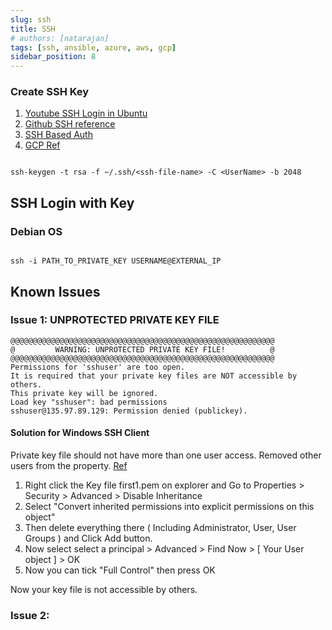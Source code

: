 ```yaml
---
slug: ssh
title: SSH
# authors: [natarajan]
tags: [ssh, ansible, azure, aws, gcp]
sidebar_position: 8
---
```


### Create SSH Key
1. [Youtube SSH Login in Ubuntu](https://www.youtube.com/watch?v=8QGpHQ2SyG8)
2. [Github SSH reference](https://docs.github.com/en/authentication/connecting-to-github-with-ssh/about-ssh)
3. [SSH Based Auth](https://www.digitalocean.com/community/tutorials/how-to-configure-ssh-key-based-authentication-on-a-linux-server)
4. [GCP Ref](https://cloud.google.com/compute/docs/connect/create-ssh-keys)



```shell title="Generate SSH key"

ssh-keygen -t rsa -f ~/.ssh/<ssh-file-name> -C <UserName> -b 2048

```
## SSH Login with Key

### Debian OS

```shell title="SSH Login"

ssh -i PATH_TO_PRIVATE_KEY USERNAME@EXTERNAL_IP

```


## Known Issues

### Issue 1: UNPROTECTED PRIVATE KEY FILE

```
@@@@@@@@@@@@@@@@@@@@@@@@@@@@@@@@@@@@@@@@@@@@@@@@@@@@@@@@@@@
@         WARNING: UNPROTECTED PRIVATE KEY FILE!          @
@@@@@@@@@@@@@@@@@@@@@@@@@@@@@@@@@@@@@@@@@@@@@@@@@@@@@@@@@@@
Permissions for 'sshuser' are too open.
It is required that your private key files are NOT accessible by others.
This private key will be ignored.
Load key "sshuser": bad permissions
sshuser@135.97.89.129: Permission denied (publickey).
```
#### Solution for Windows SSH Client

Private key file should not have more than one user access. Removed other users from the property. [Ref](https://stackoverflow.com/questions/64687271/how-to-avoid-permission-denied-publickey-ssh-key-windows)

1. Right click the Key file first1.pem on explorer and Go to Properties > Security > Advanced > Disable Inheritance
2. Select "Convert inherited permissions into explicit permissions on this object"
3. Then delete everything there ( Including Administrator, User, User Groups ) and Click Add button.
4. Now select select a principal > Advanced > Find Now > [ Your User object ] > OK
5. Now you can tick "Full Control" then press OK

Now your key file is not accessible by others.

### Issue 2: 
